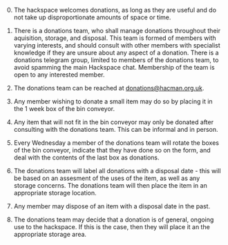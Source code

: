 0. The hackspace welcomes donations, as long as they are useful and do not take up disproportionate amounts of space or time.

0. There is a donations team, who shall manage donations throughout their aquisition, storage, and disposal. This team is formed of members with varying interests, and should consult with other members with specialist knowledge if they are unsure about any aspect of a donation. There is a donations telegram group, limited to members of the donations team, to avoid spamming the main Hackspace chat. Membership of the team is open to any interested member.

0. The donations team can be reached at donations@hacman.org.uk.

0. Any member wishing to donate a small item may do so by placing it in the 1 week box of the bin conveyor.

0. Any item that will not fit in the bin conveyor may only be donated after consulting with the donations team. This can be informal and in person.

0. Every Wednesday a member of the donations team will rotate the boxes of the bin conveyor, indicate that they have done so on the form, and deal with the contents of the last box as donations.

0. The donations team will label all donations with a disposal date - this will be based on an assesment of the uses of the item, as well as any storage concerns. The donations team will then place the item in an appropriate storage location.

0. Any member may dispose of an item with a disposal date in the past.

0. The donations team may decide that a donation is of general, ongoing use to the hackspace. If this is the case, then they will place it an the appropriate storage area.

